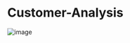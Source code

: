 # Customer-Analysis
![image](https://github.com/MatthewEvansH/Customer-Analysis/assets/85978388/89482a4a-a3cb-4f79-8564-4239e08fcd8c)
